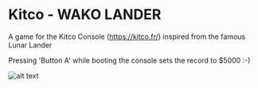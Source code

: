 # Kitco - WAKO LANDER

A game for the Kitco Console (https://kitco.fr/) inspired from the famous Lunar Lander

Pressing 'Button A' while booting the console sets the record to $5000 :-)

![alt text](https://raw.githubusercontent.com/talgorn/Kitco/master/pix/pix.png)


